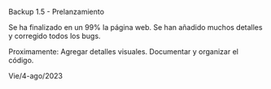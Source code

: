 Backup 1.5 - Prelanzamiento

Se ha finalizado en un 99% la página web.
Se han añadido muchos detalles y corregido todos los bugs.

Proximamente: 
Agregar detalles visuales.
Documentar y organizar el código.

Vie/4-ago/2023